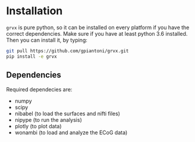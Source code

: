 # Installation

`grvx` is pure python, so it can be installed on every platform if you have the correct dependencies.
Make sure if you have at least python 3.6 installed.
Then you can install it, by typing:

```bash
git pull https://github.com/gpiantoni/grvx.git
pip install -e grvx
```

## Dependencies

Required dependecies are:

* numpy
* scipy
* nibabel (to load the surfaces and nifti files)
* nipype (to run the analysis)
* plotly (to plot data)
* wonambi (to load and analyze the ECoG data)
